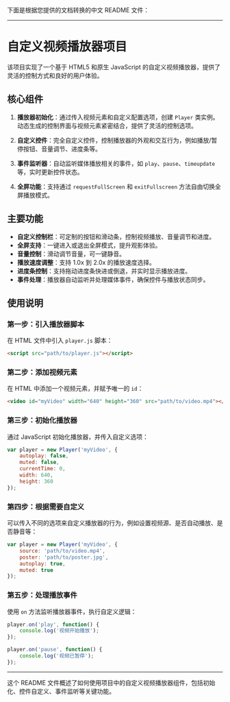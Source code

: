 下面是根据您提供的文档转换的中文 README 文件：

---

# 自定义视频播放器项目

该项目实现了一个基于 HTML5 和原生 JavaScript 的自定义视频播放器，提供了灵活的控制方式和良好的用户体验。

## 核心组件

1. **播放器初始化**：通过传入视频元素和自定义配置选项，创建 `Player` 类实例。动态生成的控制界面与视频元素紧密结合，提供了灵活的控制选项。
   
2. **自定义控件**：完全自定义控件，控制播放器的外观和交互行为，例如播放/暂停按钮、音量调节、进度条等。
   
3. **事件监听器**：自动监听媒体播放相关的事件，如 `play`、`pause`、`timeupdate` 等，实时更新控件状态。

4. **全屏功能**：支持通过 `requestFullScreen` 和 `exitFullscreen` 方法自由切换全屏播放模式。

## 主要功能

- **自定义控制栏**：可定制的按钮和滑动条，控制视频播放、音量调节和进度。
- **全屏支持**：一键进入或退出全屏模式，提升观影体验。
- **音量控制**：滑动调节音量，可一键静音。
- **播放速度调整**：支持 1.0x 到 2.0x 的播放速度选择。
- **进度条控制**：支持拖动进度条快进或倒退，并实时显示播放进度。
- **事件处理**：播放器自动监听并处理媒体事件，确保控件与播放状态同步。

## 使用说明

### 第一步：引入播放器脚本

在 HTML 文件中引入 `player.js` 脚本：

```html
<script src="path/to/player.js"></script>
```

### 第二步：添加视频元素

在 HTML 中添加一个视频元素，并赋予唯一的 `id`：

```html
<video id="myVideo" width="640" height="360" src="path/to/video.mp4"></video>
```

### 第三步：初始化播放器

通过 JavaScript 初始化播放器，并传入自定义选项：

```javascript
var player = new Player('myVideo', {
    autoplay: false,
    muted: false,
    currentTime: 0,
    width: 640,
    height: 360
});
```

### 第四步：根据需要自定义

可以传入不同的选项来自定义播放器的行为，例如设置视频源、是否自动播放、是否静音等：

```javascript
var player = new Player('myVideo', {
    source: 'path/to/video.mp4',
    poster: 'path/to/poster.jpg',
    autoplay: true,
    muted: true
});
```

### 第五步：处理播放事件

使用 `on` 方法监听播放器事件，执行自定义逻辑：

```javascript
player.on('play', function() {
    console.log('视频开始播放');
});

player.on('pause', function() {
    console.log('视频已暂停');
});
```

---

这个 README 文件概述了如何使用项目中的自定义视频播放器组件，包括初始化、控件自定义、事件监听等关键功能。